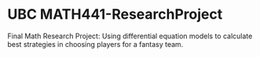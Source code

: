 # UBC  MATH441-ResearchProject
Final Math Research Project: Using differential equation models to calculate best strategies in choosing players for a fantasy team.
